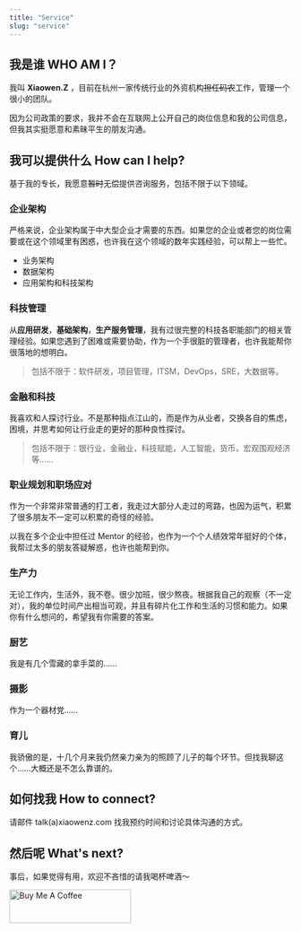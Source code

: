 ```yaml
---
title: "Service"
slug: "service"
---
```

## 我是谁 WHO AM I？

我叫 **Xiaowen.Z** ，目前在杭州一家传统行业的外资机构~~担任码农~~工作，管理一个很小的团队。

因为公司政策的要求，我并不会在互联网上公开自己的岗位信息和我的公司信息，但我其实挺愿意和素昧平生的朋友沟通。

## 我可以提供什么 How can I help?

基于我的专长，我愿意~~暂时~~无偿提供咨询服务，包括不限于以下领域。

### 企业架构

严格来说，企业架构属于中大型企业才需要的东西。如果您的企业或者您的岗位需要或在这个领域里有困惑，也许我在这个领域的数年实践经验，可以帮上一些忙。

- 业务架构
- 数据架构
- 应用架构和科技架构

### 科技管理

从**应用研发**，**基础架构**，**生产服务管理**，我有过很完整的科技各职能部门的相关管理经验。如果您遇到了困难或需要协助，作为一个手很脏的管理者，也许我能帮你很落地的想明白。

> 包括不限于：软件研发，项目管理，ITSM，DevOps，SRE，大数据等。

### 金融和科技

我喜欢和人探讨行业。不是那种指点江山的，而是作为从业者，交换各自的焦虑，困境，并思考如何让行业走的更好的那种良性探讨。

> 包括不限于：银行业，金融业，科技赋能，人工智能，货币，宏观围观经济等……

### 职业规划和职场应对

作为一个非常非常普通的打工者，我走过大部分人走过的弯路，也因为运气，积累了很多朋友不一定可以积累的奇怪的经验。

以我在多个企业中担任过 Mentor 的经验，也作为一个个人绩效常年挺好的个体，我帮过太多的朋友答疑解惑，也许也能帮到你。

### 生产力

无论工作内，生活外，我不卷。很少加班，很少熬夜。根据我自己的观察（不一定对），我的单位时间产出相当可观，并且有碎片化工作和生活的习惯和能力。如果你有什么想问的，希望我有你需要的答案。

### 厨艺

我是有几个雪藏的拿手菜的……

### 摄影

作为一个器材党……

### 育儿

我骄傲的是，十几个月来我仍然亲力亲为的照顾了儿子的每个环节。但找我聊这个……大概还是不怎么靠谱的。

## 如何找我 How to connect?

请邮件 talk(a)xiaowenz.com 找我预约时间和讨论具体沟通的方式。

## 然后呢 What's next?

事后，如果觉得有用，欢迎不吝惜的请我喝杯啤酒～

<a href="https://www.buymeacoffee.com/xiaowenz" target="_blank"><img src="https://cdn.buymeacoffee.com/buttons/v2/default-yellow.png" alt="Buy Me A Coffee" style="height: 60px !important;width: 217px !important;" ></a>

